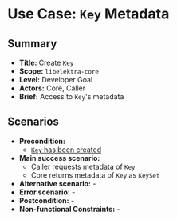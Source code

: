 # Use Case: `Key` Metadata

## Summary

- **Title:** Create `Key`
- **Scope:** `libelektra-core`
- **Level:** Developer Goal
- **Actors:** Core, Caller
- **Brief:** Access to `Key`'s metadata

## Scenarios

- **Precondition:**
  - [`Key` has been created](UC_key_create.md)
- **Main success scenario:**
  - Caller requests metadata of `Key`
  - Core returns metadata of `Key` as `KeySet`
- **Alternative scenario:** -
- **Error scenario:** -
- **Postcondition:** -
- **Non-functional Constraints:** -
